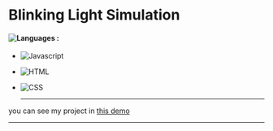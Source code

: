 # Blinking Light Simulation
#### ![Languages](https://img.shields.io/github/languages/count/zeynab-jalalian/Blinking-Light-Simulation) :
 - ![Javascript](https://img.shields.io/badge/javascript-yellow)
 - ![HTML](https://img.shields.io/badge/Html-orange)
 - ![CSS](https://img.shields.io/badge/Css-blue)
   
   ---
 you can see my project in [this demo](https://zeynab-jalalian.github.io/Blinking-Light-Simulation/)
  ___
